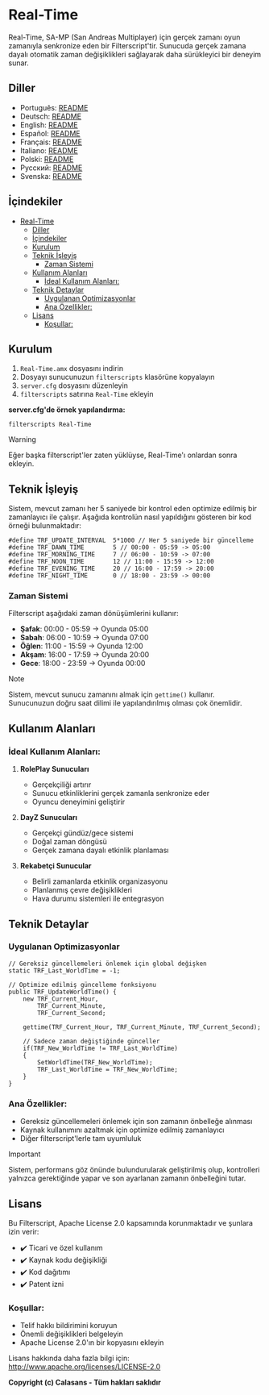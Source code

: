 # Real-Time

Real-Time, SA-MP (San Andreas Multiplayer) için gerçek zamanı oyun zamanıyla senkronize eden bir Filterscript'tir. Sunucuda gerçek zamana dayalı otomatik zaman değişiklikleri sağlayarak daha sürükleyici bir deneyim sunar.

## Diller

- Português: [README](../../)
- Deutsch: [README](../Deutsch/README.md)
- English: [README](../English/README.md)
- Español: [README](../Espanol/README.md)
- Français: [README](../Francais/README.md)
- Italiano: [README](../Italiano/README.md)
- Polski: [README](../Polski/README.md)
- Русский: [README](../Русский/README.md)
- Svenska: [README](../Svenska/README.md)

## İçindekiler
- [Real-Time](#real-time)
  - [Diller](#diller)
  - [İçindekiler](#i̇çindekiler)
  - [Kurulum](#kurulum)
  - [Teknik İşleyiş](#teknik-i̇şleyiş)
    - [Zaman Sistemi](#zaman-sistemi)
  - [Kullanım Alanları](#kullanım-alanları)
    - [İdeal Kullanım Alanları:](#i̇deal-kullanım-alanları)
  - [Teknik Detaylar](#teknik-detaylar)
    - [Uygulanan Optimizasyonlar](#uygulanan-optimizasyonlar)
    - [Ana Özellikler:](#ana-özellikler)
  - [Lisans](#lisans)
    - [Koşullar:](#koşullar)

## Kurulum

1. `Real-Time.amx` dosyasını indirin
2. Dosyayı sunucunuzun `filterscripts` klasörüne kopyalayın
3. `server.cfg` dosyasını düzenleyin
4. `filterscripts` satırına `Real-Time` ekleyin

**server.cfg'de örnek yapılandırma:**
```
filterscripts Real-Time
```

> [!WARNING]
> Eğer başka filterscript'ler zaten yüklüyse, Real-Time'ı onlardan sonra ekleyin.

## Teknik İşleyiş

Sistem, mevcut zamanı her 5 saniyede bir kontrol eden optimize edilmiş bir zamanlayıcı ile çalışır. Aşağıda kontrolün nasıl yapıldığını gösteren bir kod örneği bulunmaktadır:

```pawn
#define TRF_UPDATE_INTERVAL  5*1000 // Her 5 saniyede bir güncelleme
#define TRF_DAWN_TIME        5 // 00:00 - 05:59 -> 05:00
#define TRF_MORNING_TIME     7 // 06:00 - 10:59 -> 07:00
#define TRF_NOON_TIME        12 // 11:00 - 15:59 -> 12:00
#define TRF_EVENING_TIME     20 // 16:00 - 17:59 -> 20:00
#define TRF_NIGHT_TIME       0 // 18:00 - 23:59 -> 00:00
```

### Zaman Sistemi
Filterscript aşağıdaki zaman dönüşümlerini kullanır:
- **Şafak**: 00:00 - 05:59 → Oyunda 05:00
- **Sabah**: 06:00 - 10:59 → Oyunda 07:00
- **Öğlen**: 11:00 - 15:59 → Oyunda 12:00
- **Akşam**: 16:00 - 17:59 → Oyunda 20:00
- **Gece**: 18:00 - 23:59 → Oyunda 00:00

> [!NOTE]
> Sistem, mevcut sunucu zamanını almak için `gettime()` kullanır. Sunucunuzun doğru saat dilimi ile yapılandırılmış olması çok önemlidir.

## Kullanım Alanları

### İdeal Kullanım Alanları:
1. **RolePlay Sunucuları**
   - Gerçekçiliği artırır
   - Sunucu etkinliklerini gerçek zamanla senkronize eder
   - Oyuncu deneyimini geliştirir

2. **DayZ Sunucuları**
   - Gerçekçi gündüz/gece sistemi
   - Doğal zaman döngüsü
   - Gerçek zamana dayalı etkinlik planlaması

3. **Rekabetçi Sunucular**
   - Belirli zamanlarda etkinlik organizasyonu
   - Planlanmış çevre değişiklikleri
   - Hava durumu sistemleri ile entegrasyon

## Teknik Detaylar

### Uygulanan Optimizasyonlar
```pawn
// Gereksiz güncellemeleri önlemek için global değişken
static TRF_Last_WorldTime = -1;

// Optimize edilmiş güncelleme fonksiyonu
public TRF_UpdateWorldTime() {
    new TRF_Current_Hour,
        TRF_Current_Minute,
        TRF_Current_Second;
    
    gettime(TRF_Current_Hour, TRF_Current_Minute, TRF_Current_Second);
    
    // Sadece zaman değiştiğinde günceller
    if(TRF_New_WorldTime != TRF_Last_WorldTime)
    {
        SetWorldTime(TRF_New_WorldTime);
        TRF_Last_WorldTime = TRF_New_WorldTime;
    }
}
```

### Ana Özellikler:
- Gereksiz güncellemeleri önlemek için son zamanın önbelleğe alınması
- Kaynak kullanımını azaltmak için optimize edilmiş zamanlayıcı
- Diğer filterscript'lerle tam uyumluluk

> [!IMPORTANT]
> Sistem, performans göz önünde bulundurularak geliştirilmiş olup, kontrolleri yalnızca gerektiğinde yapar ve son ayarlanan zamanın önbelleğini tutar.

## Lisans

Bu Filterscript, Apache License 2.0 kapsamında korunmaktadır ve şunlara izin verir:

- ✔️ Ticari ve özel kullanım
- ✔️ Kaynak kodu değişikliği
- ✔️ Kod dağıtımı
- ✔️ Patent izni

### Koşullar:
- Telif hakkı bildirimini koruyun
- Önemli değişiklikleri belgeleyin
- Apache License 2.0'ın bir kopyasını ekleyin

Lisans hakkında daha fazla bilgi için: http://www.apache.org/licenses/LICENSE-2.0

**Copyright (c) Calasans - Tüm hakları saklıdır**